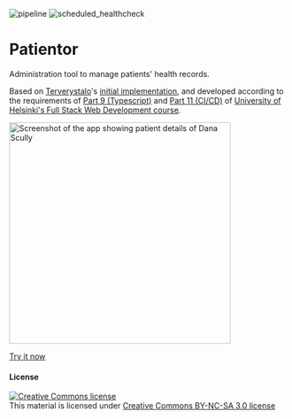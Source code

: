 ![pipeline](https://github.com/fcole90/fullstack_open_2020_part11_own_CI/workflows/pipeline/badge.svg?branch=main) ![scheduled_healthcheck](https://github.com/fcole90/fullstack_open_2020_part11_own_CI/workflows/scheduled_healthcheck/badge.svg?branch=main&event=schedule)

# Patientor
Administration tool to manage patients' health records.

Based on [Terverystalo](https://www.terveystalo.com/en/)'s [initial implementation](https://github.com/fullstack-hy2020/patientor), and developed according to the requirements of [Part 9 (Typescript)](https://fullstackopen.com/en/part9) and [Part 11 (CI/CD)](https://fullstackopen.com/en/part11) of [University of Helsinki's Full Stack Web Development course](https://fullstackopen.com/en/).

<a href="https://patientor-fcole90.herokuapp.com/">
  <img 
   src="https://user-images.githubusercontent.com/1292230/112727303-a1bf4f80-8f2a-11eb-8d64-4151851bc53d.png"
   alt="Screenshot of the app showing patient details of Dana Scully"
   height=400
  />
  <p>Try it now</p>
</a>

#### License

<a rel="license" href="http://creativecommons.org/licenses/by-nc-sa/3.0/">
  <img alt="Creative Commons license" style="border-width:0" src="https://i.creativecommons.org/l/by-nc-sa/3.0/88x31.png"
  />
</a>
<br/> This material is licensed under
<a rel="license" href="http://creativecommons.org/licenses/by-nc-sa/3.0/">Creative Commons BY-NC-SA 3.0 license</a>
